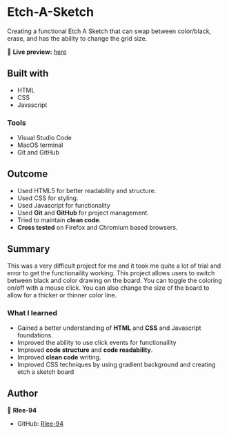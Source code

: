 # Etch-A-Sketch

Creating a functional Etch A Sketch that can swap between color/black, erase, and has the ability to change the grid size.

🔗 **Live preview:** [here](https://rlee-94.github.io/Etch-A-Sketch/)

## Built with

- HTML
- CSS
- Javascript

### Tools

- Visual Studio Code
- MacOS terminal
- Git and GitHub

## Outcome

- Used HTML5 for better readability and structure.
- Used CSS for styling.
- Used Javascript for functionality
- Used **Git** and **GitHub** for project management.
- Tried to maintain **clean code**.
- **Cross tested** on Firefox and Chromium based browsers.

## Summary

This was a very difficult project for me and it took me quite a lot of trial and error to get the functionaility working. This project allows users to switch between black and color drawing on the board. You can toggle the coloring on/off with a mouse click. You can also change the size of the board to allow for a thicker or thinner color line.

### What I learned

- Gained a better understanding of **HTML** and **CSS** and Javascript foundations.
- Improved the ability to use click events for functionaility
- Improved **code structure** and **code readability**.
- Improved **clean code** writing.
- Improved CSS techniques by using gradient background and creating etch a sketch board

## Author

👤 **Rlee-94**

- GitHub: [Rlee-94](https://github.com/Rlee-94)
